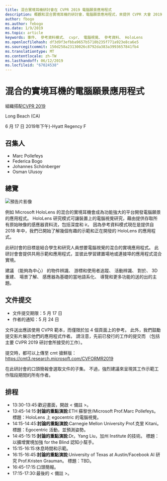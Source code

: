 ```yaml
---
title: 混合實境耳機研討會在 CVPR 2019 電腦願景應用程式
description: 概觀和混合實境耳機的研討會，電腦願景應用程式，來提供 CVPR 大會 2019 年 6 月的排程。
author: fbogo
ms.author: febogo
ms.date: 1/9/2019
ms.topic: article
keywords: 事件、 參考資料模式、 cvpr、 電腦視覺、 參考資料、 HoloLens
ms.openlocfilehash: df3d9f3efbba9657b5710b235f771a923e8ca6e5
ms.sourcegitcommit: 150d258a23130026c8792da383a3993657841fb4
ms.translationtype: MT
ms.contentlocale: zh-TW
ms.lasthandoff: 06/12/2019
ms.locfileid: "67024538"
---
```

# <a name="computer-vision-applications-for-mixed-reality-headsets"></a>混合的實境耳機的電腦願景應用程式

組織搭配[CVPR 2019](http://cvpr2019.thecvf.com/)

Long Beach (CA)

6 月 17 日 2019年下午)-Hyatt Regency F


## <a name="organizers"></a>召集人
* Marc Pollefeys
* Federica Bogo
* Johannes Schönberger
* Osman Ulusoy

## <a name="overview"></a>總覽

![預告片影像](images/cvpr2019_teaser2.jpg)

例如 Microsoft HoloLens 的混合的實境耳機會成為功能強大的平台開發電腦願景的應用程式。 HoloLens 研究模式可讓裝置上的電腦視覺研究，藉由提供存取所有原始映像的感應器資料流，包括深度和 ir。 因為參考資料模式現在是提供自 2018 年中，我們已開始了解幾個有趣的示範和正在開發的 HoloLens 的應用程式。 

此研討會的目標是結合學生和研究人員想要電腦視覺的混合的實境應用程式。 此研討會會提供共用示範和應用程式，並彼此學習建置場地或連接埠的應用程式混合實境。 

建議 （能夠為中心） 的物件辨識、 游標和使用者追蹤、 活動辨識、 對於、 3D 重建、 場景了解、 感應器為基礎的當地語系化、 導覽和更多功能的送的出的主題。

## <a name="paper-submission"></a>文件提交
* 文件提交期限：5 月 17 日
* 作者的通知：5 月 24 日

文件送出應該使用 CVPR 範本，而僅限於加 4 個頁面上的參考。 此外，我們鼓勵提交影片展示他們的應用程式作者。
請注意，先前已發行的工作的提交而 （包括主要 CVPR 2019 研討會所接受的工作）。 

提交時，都可以上傳至 cmt 搶鮮版： https://cmt3.research.microsoft.com/CVFORMR2019

在此研討會的口頭簡報會選取文件的子集。 不過，強烈建議來呈現其工作示範工作階段期間的所有作者。


## <a name="schedule"></a>排程
* 13:30-13:45:歡迎畫面，開啟 < 備註 >。
* 13:45-14:15:**討論的重點演說**:ETH 蘇黎世/Microsoft Prof.Marc Pollefeys。 標題：HoloLens 上 egocentric 的電腦視覺。
* 14:15-14:45:**討論的重點演說**:Carnegie Mellon University Prof.克里 Kitani。 標題：Egocentric 活動，並預測姿勢。
* 14:45-15:15:**討論的重點演說**:Dr。Yang Liu，加州 Institute 的技術。 標題：以擴增實境加強 for the Blind 認知小幫手。
* 15:15-16:15:休息時間和示範。
* 16:15-16:45:**討論的重點演說**:University of Texas at Austin/Facebook AI 研究 Prof.Kristen Grauman。 標題：TBD。
* 16:45-17:15:口頭簡報。
* 17:15-17:30:最後的 < 備註 >。
